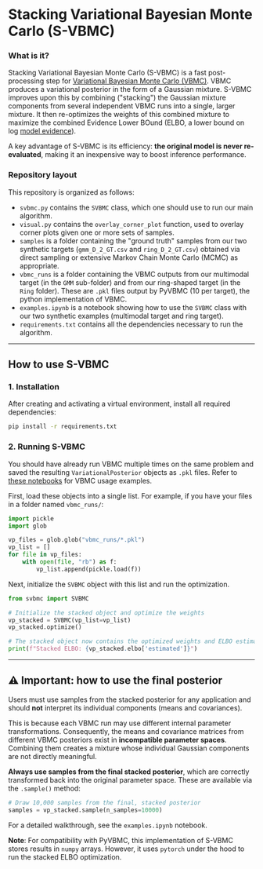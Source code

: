 # Stacking Variational Bayesian Monte Carlo (S-VBMC)

### What is it?
Stacking Variational Bayesian Monte Carlo (S-VBMC) is a fast post-processing step for [Variational Bayesian Monte Carlo (VBMC)](https://github.com/acerbilab/pyvbmc). VBMC produces a variational posterior in the form of a Gaussian mixture. S-VBMC improves upon this by combining ("stacking") the Gaussian mixture components from several independent VBMC runs into a single, larger mixture. It then re-optimizes the weights of this combined mixture to maximize the combined Evidence Lower BOund (ELBO, a lower bound on log [model evidence](https://en.wikipedia.org/wiki/Marginal_likelihood)). 

A key advantage of S-VBMC is its efficiency: **the original model is never re-evaluated**, making it an inexpensive way to boost inference performance.


### Repository layout

This repository is organized as follows:

  - `svbmc.py` contains the `SVBMC` class, which one should use to run our main algorithm.
  - `visual.py` contains the `overlay_corner_plot` function, used to overlay corner plots given one or more sets of samples.
  - `samples` is a folder containing the "ground truth" samples from our two synthetic targets (`gmm_D_2_GT.csv` and `ring_D_2_GT.csv`) obtained via direct sampling or extensive Markov Chain Monte Carlo (MCMC) as appropriate.
  - `vbmc_runs` is a folder containing the VBMC outputs from our multimodal target (in the `GMM` sub-folder) and from our ring-shaped target (in the `Ring` folder). These are `.pkl` files output by PyVBMC (10 per target), the python implementation of VBMC.
  - `examples.ipynb` is a notebook showing how to use the `SVBMC` class with our two synthetic examples (multimodal target and ring target).
  - `requirements.txt` contains all the dependencies necessary to run the algorithm.

-----

## How to use S-VBMC

### 1\. Installation

After creating and activating a virtual environment, install all required dependencies:

```bash
pip install -r requirements.txt
```

### 2\. Running S-VBMC

You should have already run VBMC multiple times on the same problem and saved the resulting `VariationalPosterior` objects as `.pkl` files. Refer to [these notebooks](https://github.com/acerbilab/pyvbmc/tree/main/examples) for VBMC usage examples.

First, load these objects into a single list. For example, if you have your files in a folder named `vbmc_runs/`:

```python
import pickle
import glob

vp_files = glob.glob("vbmc_runs/*.pkl")
vp_list = []
for file in vp_files:
    with open(file, "rb") as f:
        vp_list.append(pickle.load(f))
```

Next, initialize the `SVBMC` object with this list and run the optimization.

```python
from svbmc import SVBMC

# Initialize the stacked object and optimize the weights
vp_stacked = SVBMC(vp_list=vp_list)
vp_stacked.optimize()

# The stacked object now contains the optimized weights and ELBO estimates
print(f"Stacked ELBO: {vp_stacked.elbo['estimated']}")
```

-----

## ⚠️ Important: how to use the final posterior

Users must use samples from the stacked posterior for any application and should **not** interpret its individual components (means and covariances).

This is because each VBMC run may use different internal parameter transformations. Consequently, the means and covariance matrices from different VBMC posteriors exist in **incompatible parameter spaces**. Combining them creates a mixture whose individual Gaussian components are not directly meaningful.

**Always use samples from the final stacked posterior**, which are correctly transformed back into the original parameter space. These are available via the `.sample()` method:

```python
# Draw 10,000 samples from the final, stacked posterior
samples = vp_stacked.sample(n_samples=10000)
```

For a detailed walkthrough, see the `examples.ipynb` notebook.

**Note**: For compatibility with PyVBMC, this implementation of S-VBMC stores results in `numpy` arrays. However, it uses `pytorch` under the hood to run the stacked ELBO optimization.




